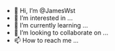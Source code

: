 - 👋 Hi, I’m @JamesWst
- 👀 I’m interested in ...
- 🌱 I’m currently learning ...
- 💞️ I’m looking to collaborate on ...
- 📫 How to reach me ...

<!---
JamesWst/JamesWst is a ✨ special ✨ repository because its `README.md` (this file) appears on your GitHub profile.
You can click the Preview link to take a look at your changes.
--->
